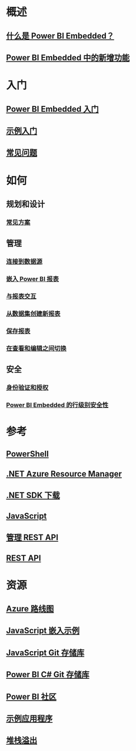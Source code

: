 

# 概述


## [什么是 Power BI Embedded？](power-bi-embedded-what-is-power-bi-embedded.md)


## [Power BI Embedded 中的新增功能](power-bi-embedded-whats-new.md)



# 入门


## [Power BI Embedded 入门](power-bi-embedded-get-started.md)


## [示例入门](power-bi-embedded-get-started-sample.md)


## [常见问题](power-bi-embedded-faq.md)



# 如何


## 规划和设计


### [常见方案](power-bi-embedded-scenarios.md)



## 管理


### [连接到数据源](power-bi-embedded-connect-datasource.md)


### [嵌入 Power BI 报表](power-bi-embedded-embed-report.md)


### [与报表交互](power-bi-embedded-interact-with-reports.md)


### [从数据集创建新报表](power-bi-embedded-create-report-from-dataset.md)


### [保存报表](power-bi-embedded-save-reports.md)


### [在查看和编辑之间切换](power-bi-embedded-toggle-mode.md)



## 安全


### [身份验证和授权](power-bi-embedded-app-token-flow.md)


### [Power BI Embedded 的行级别安全性](power-bi-embedded-rls.md)



# 参考


## [PowerShell](/powershell/module/azurerm.powerbiembedded)


## [.NET Azure Resource Manager](/dotnet/api/microsoft.azure.management.powerbiembedded)


## [.NET SDK 下载](https://www.nuget.org/profiles/powerbi)


## [JavaScript](https://github.com/Microsoft/PowerBI-JavaScript/wiki)


## [管理 REST API](/rest/api/powerbiembedded/)


## [REST API](https://msdn.microsoft.com/library/azure/mt711507.aspx)




# 资源


## [Azure 路线图](https://azure.microsoft.com/roadmap/)


## [JavaScript 嵌入示例](https://microsoft.github.io/PowerBI-JavaScript/demo/)


## [JavaScript Git 存储库](https://github.com/Microsoft/PowerBI-JavaScript)


## [Power BI C# Git 存储库](https://github.com/Microsoft/PowerBI-CSharp)


## [Power BI 社区](http://community.powerbi.com/t5/Developer/bd-p/Developer)


## [示例应用程序](https://github.com/Azure-Samples/power-bi-embedded-integrate-report-into-web-app/)


## [堆栈溢出](http://stackoverflow.com/questions/tagged/powerbi)
